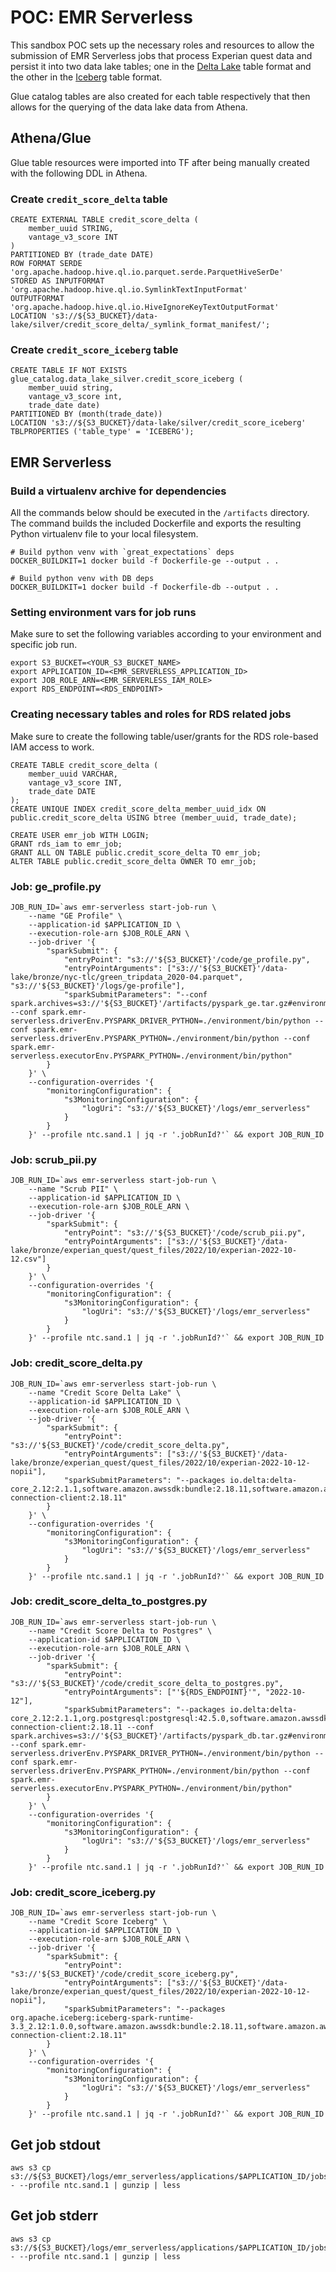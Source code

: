 # POC: EMR Serverless

This sandbox POC sets up the necessary roles and resources to allow the submission
of EMR Serverless jobs that process Experian quest data and persist it into two
data lake tables; one in the [Delta Lake](https://docs.delta.io/latest/delta-intro.html) table format and the other
in the [Iceberg](https://iceberg.apache.org/docs/latest/) table format.

Glue catalog tables are also created for each table respectively that then allows for the
querying of the data lake data from Athena.

## Athena/Glue

Glue table resources were imported into TF after being manually created with the following DDL in Athena.

### Create `credit_score_delta` table
```
CREATE EXTERNAL TABLE credit_score_delta (
    member_uuid STRING,
    vantage_v3_score INT
)
PARTITIONED BY (trade_date DATE)
ROW FORMAT SERDE 'org.apache.hadoop.hive.ql.io.parquet.serde.ParquetHiveSerDe' 
STORED AS INPUTFORMAT 'org.apache.hadoop.hive.ql.io.SymlinkTextInputFormat'
OUTPUTFORMAT 'org.apache.hadoop.hive.ql.io.HiveIgnoreKeyTextOutputFormat' 
LOCATION 's3://${S3_BUCKET}/data-lake/silver/credit_score_delta/_symlink_format_manifest/';
```

### Create `credit_score_iceberg` table
```
CREATE TABLE IF NOT EXISTS glue_catalog.data_lake_silver.credit_score_iceberg (
    member_uuid string,
    vantage_v3_score int,
    trade_date date)
PARTITIONED BY (month(trade_date))
LOCATION 's3://${S3_BUCKET}/data-lake/silver/credit_score_iceberg'
TBLPROPERTIES ('table_type' = 'ICEBERG');
```

## EMR Serverless

### Build a virtualenv archive for dependencies

All the commands below should be executed in the `/artifacts` directory. The command builds the included Dockerfile
and exports the resulting Python virtualenv file to your local filesystem.

```
# Build python venv with `great_expectations` deps
DOCKER_BUILDKIT=1 docker build -f Dockerfile-ge --output . .

# Build python venv with DB deps
DOCKER_BUILDKIT=1 docker build -f Dockerfile-db --output . .
```

### Setting environment vars for job runs

Make sure to set the following variables according to your environment and specific job run.

```
export S3_BUCKET=<YOUR_S3_BUCKET_NAME>
export APPLICATION_ID=<EMR_SERVERLESS_APPLICATION_ID>
export JOB_ROLE_ARN=<EMR_SERVERLESS_IAM_ROLE>
export RDS_ENDPOINT=<RDS_ENDPOINT>
```

### Creating necessary tables and roles for RDS related jobs

Make sure to create the following table/user/grants for the RDS role-based IAM access to work.

```
CREATE TABLE credit_score_delta (
    member_uuid VARCHAR,
    vantage_v3_score INT,
    trade_date DATE
);
CREATE UNIQUE INDEX credit_score_delta_member_uuid_idx ON public.credit_score_delta USING btree (member_uuid, trade_date);

CREATE USER emr_job WITH LOGIN;
GRANT rds_iam to emr_job;
GRANT ALL ON TABLE public.credit_score_delta TO emr_job;
ALTER TABLE public.credit_score_delta OWNER TO emr_job;
```

### Job: ge_profile.py
```
JOB_RUN_ID=`aws emr-serverless start-job-run \
    --name "GE Profile" \
    --application-id $APPLICATION_ID \
    --execution-role-arn $JOB_ROLE_ARN \
    --job-driver '{
        "sparkSubmit": {
            "entryPoint": "s3://'${S3_BUCKET}'/code/ge_profile.py",
            "entryPointArguments": ["s3://'${S3_BUCKET}'/data-lake/bronze/nyc-tlc/green_tripdata_2020-04.parquet", "s3://'${S3_BUCKET}'/logs/ge-profile"],
            "sparkSubmitParameters": "--conf spark.archives=s3://'${S3_BUCKET}'/artifacts/pyspark_ge.tar.gz#environment --conf spark.emr-serverless.driverEnv.PYSPARK_DRIVER_PYTHON=./environment/bin/python --conf spark.emr-serverless.driverEnv.PYSPARK_PYTHON=./environment/bin/python --conf spark.emr-serverless.executorEnv.PYSPARK_PYTHON=./environment/bin/python"
        }
    }' \
    --configuration-overrides '{
        "monitoringConfiguration": {
            "s3MonitoringConfiguration": {
                "logUri": "s3://'${S3_BUCKET}'/logs/emr_serverless"
            }
        }
    }' --profile ntc.sand.1 | jq -r '.jobRunId?'` && export JOB_RUN_ID
```

### Job: scrub_pii.py
```
JOB_RUN_ID=`aws emr-serverless start-job-run \
    --name "Scrub PII" \
    --application-id $APPLICATION_ID \
    --execution-role-arn $JOB_ROLE_ARN \
    --job-driver '{
        "sparkSubmit": {
            "entryPoint": "s3://'${S3_BUCKET}'/code/scrub_pii.py",
            "entryPointArguments": ["s3://'${S3_BUCKET}'/data-lake/bronze/experian_quest/quest_files/2022/10/experian-2022-10-12.csv"]
        }
    }' \
    --configuration-overrides '{
        "monitoringConfiguration": {
            "s3MonitoringConfiguration": {
                "logUri": "s3://'${S3_BUCKET}'/logs/emr_serverless"
            }
        }
    }' --profile ntc.sand.1 | jq -r '.jobRunId?'` && export JOB_RUN_ID
```

### Job: credit_score_delta.py
```
JOB_RUN_ID=`aws emr-serverless start-job-run \
    --name "Credit Score Delta Lake" \
    --application-id $APPLICATION_ID \
    --execution-role-arn $JOB_ROLE_ARN \
    --job-driver '{
        "sparkSubmit": {
            "entryPoint": "s3://'${S3_BUCKET}'/code/credit_score_delta.py",
            "entryPointArguments": ["s3://'${S3_BUCKET}'/data-lake/bronze/experian_quest/quest_files/2022/10/experian-2022-10-12-nopii"],
            "sparkSubmitParameters": "--packages io.delta:delta-core_2.12:2.1.1,software.amazon.awssdk:bundle:2.18.11,software.amazon.awssdk:url-connection-client:2.18.11"
        }
    }' \
    --configuration-overrides '{
        "monitoringConfiguration": {
            "s3MonitoringConfiguration": {
                "logUri": "s3://'${S3_BUCKET}'/logs/emr_serverless"
            }
        }
    }' --profile ntc.sand.1 | jq -r '.jobRunId?'` && export JOB_RUN_ID
```

### Job: credit_score_delta_to_postgres.py
```
JOB_RUN_ID=`aws emr-serverless start-job-run \
    --name "Credit Score Delta to Postgres" \
    --application-id $APPLICATION_ID \
    --execution-role-arn $JOB_ROLE_ARN \
    --job-driver '{
        "sparkSubmit": {
            "entryPoint": "s3://'${S3_BUCKET}'/code/credit_score_delta_to_postgres.py",
            "entryPointArguments": ["'${RDS_ENDPOINT}'", "2022-10-12"],
            "sparkSubmitParameters": "--packages io.delta:delta-core_2.12:2.1.1,org.postgresql:postgresql:42.5.0,software.amazon.awssdk:bundle:2.18.11,software.amazon.awssdk:url-connection-client:2.18.11 --conf spark.archives=s3://'${S3_BUCKET}'/artifacts/pyspark_db.tar.gz#environment --conf spark.emr-serverless.driverEnv.PYSPARK_DRIVER_PYTHON=./environment/bin/python --conf spark.emr-serverless.driverEnv.PYSPARK_PYTHON=./environment/bin/python --conf spark.emr-serverless.executorEnv.PYSPARK_PYTHON=./environment/bin/python"
        }
    }' \
    --configuration-overrides '{
        "monitoringConfiguration": {
            "s3MonitoringConfiguration": {
                "logUri": "s3://'${S3_BUCKET}'/logs/emr_serverless"
            }
        }
    }' --profile ntc.sand.1 | jq -r '.jobRunId?'` && export JOB_RUN_ID
```

### Job: credit_score_iceberg.py
```
JOB_RUN_ID=`aws emr-serverless start-job-run \
    --name "Credit Score Iceberg" \
    --application-id $APPLICATION_ID \
    --execution-role-arn $JOB_ROLE_ARN \
    --job-driver '{
        "sparkSubmit": {
            "entryPoint": "s3://'${S3_BUCKET}'/code/credit_score_iceberg.py",
            "entryPointArguments": ["s3://'${S3_BUCKET}'/data-lake/bronze/experian_quest/quest_files/2022/10/experian-2022-10-12-nopii"],
            "sparkSubmitParameters": "--packages org.apache.iceberg:iceberg-spark-runtime-3.3_2.12:1.0.0,software.amazon.awssdk:bundle:2.18.11,software.amazon.awssdk:url-connection-client:2.18.11"
        }
    }' \
    --configuration-overrides '{
        "monitoringConfiguration": {
            "s3MonitoringConfiguration": {
                "logUri": "s3://'${S3_BUCKET}'/logs/emr_serverless"
            }
        }
    }' --profile ntc.sand.1 | jq -r '.jobRunId?'` && export JOB_RUN_ID
```

## Get job stdout
```
aws s3 cp s3://${S3_BUCKET}/logs/emr_serverless/applications/$APPLICATION_ID/jobs/$JOB_RUN_ID/SPARK_DRIVER/stdout.gz - --profile ntc.sand.1 | gunzip | less
```

## Get job stderr
```
aws s3 cp s3://${S3_BUCKET}/logs/emr_serverless/applications/$APPLICATION_ID/jobs/$JOB_RUN_ID/SPARK_DRIVER/stderr.gz - --profile ntc.sand.1 | gunzip | less
```